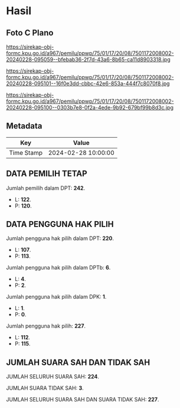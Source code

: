 # Hasil

## Foto C Plano

https://sirekap-obj-formc.kpu.go.id/a967/pemilu/ppwp/75/01/17/20/08/7501172008002-20240228-095059--bfebab36-2f7d-43a6-8b65-ca11d8903318.jpg

https://sirekap-obj-formc.kpu.go.id/a967/pemilu/ppwp/75/01/17/20/08/7501172008002-20240228-095101--16f0e3dd-cbbc-42e6-853a-444f7c8070f8.jpg

https://sirekap-obj-formc.kpu.go.id/a967/pemilu/ppwp/75/01/17/20/08/7501172008002-20240228-095100--0303b7e8-0f2a-4ede-9b92-679bf99b8d3c.jpg


## Metadata

| Key        | Value               |
| ---------- | ------------------- |
| Time Stamp | 2024-02-28 10:00:00 |


## DATA PEMILIH TETAP

Jumlah pemilih dalam DPT: **242**.
 * L: **122**.
 * P: **120**.

## DATA PENGGUNA HAK PILIH

Jumlah pengguna hak pilih dalam DPT: **220**.
 * L: **107**.
 * P: **113**.

Jumlah pengguna hak pilih dalam DPTb: **6**.
 * L: **4**.
 * P: **2**.

Jumlah pengguna hak pilih dalam DPK: **1**.
 * L: **1**.
 * P: **0**.

Jumlah pengguna hak pilih: **227**.
 * L: **112**.
 * P: **115**.

## JUMLAH SUARA SAH DAN TIDAK SAH

JUMLAH SELURUH SUARA SAH: **224**.

JUMLAH SUARA TIDAK SAH: **3**.

JUMLAH SELURUH SUARA SAH DAN SUARA TIDAK SAH: **227**.


